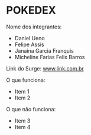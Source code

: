 # POKEDEX

Nome dos integrantes:

- Daniel Ueno
- Felipe Assis
- Janaina Garcia Franquis
- Micheline Farias Felix Barros

Link do Surge: www.link.com.br

O que funciona:

- Item 1
- Item 2

O que não funciona:

- Item 3
- Item 4
